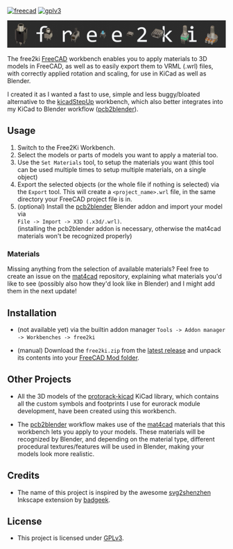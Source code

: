 [![freecad](https://img.shields.io/badge/freecad-0.20.0-brightgreen)](https://www.freecadweb.org/)
[![gplv3](https://img.shields.io/badge/license-GPLv3-lightgrey)](https://www.gnu.org/licenses/gpl-3.0.txt)

<img src="images/header.jpg"/>

The free2ki [FreeCAD](https://github.com/FreeCAD/FreeCAD) workbench enables you to apply
materials to 3D models in FreeCAD, as well as to easily export them to VRML (.wrl) files,
with correctly applied rotation and scaling, for use in KiCad as well as Blender.

I created it as I wanted a fast to use, simple and less buggy/bloated alternative to the
[kicadStepUp](https://github.com/easyw/kicadStepUpMod) workbench, which also better
integrates into my KiCad to Blender workflow
([pcb2blender](https://github.com/30350n/pcb2blender)).

## Usage

1. Switch to the Free2Ki Workbench.
2. Select the models or parts of models you want to apply a material too.
3. Use the `Set Materials` tool, to setup the materials you want (this tool can be used
   multiple times to setup multiple materials, on a single object)
4. Export the selected objects (or the whole file if nothing is selected) via the `Export`
   tool. This will create a `<project_name>.wrl` file, in the same directory your FreeCAD
   project file is in.
5. (optional) Install the [pcb2blender](https://github.com/30350n/pcb2blender)
   Blender addon and import your model via<br>
   `File -> Import -> X3D (.x3d/.wrl)`.<br>
   (installing the pcb2blender addon is necessary, otherwise the mat4cad materials won't be
   recognized properly)

### Materials

Missing anything from the selection of available materials? Feel free to create an issue
on the [mat4cad](https://github.com/30350n/mat4cad) repository, explaining what materials
you'd like to see (possibly also how they'd look like in Blender) and I might add them in the
next update!

## Installation

- (not available yet) via the builtin addon manager
  `Tools -> Addon manager -> Workbenches -> free2ki`

- (manual) Download the `free2ki.zip` from the
  [latest release](https://github.com/30350n/free2ki/releases/latest)
  and unpack its contents into your
  [FreeCAD Mod folder](https://wiki.freecadweb.org/Installing_more_workbenches#Installing_for_a_single_user).

## Other Projects

- All the 3D models of the
  [protorack-kicad](https://github.com/30350n/protorack-kicad) KiCad library, which contains
  all the custom symbols and footprints I use for eurorack module development, have been
  created using this workbench.

- The [pcb2blender](https://github.com/30350n/pcb2blender) workflow makes use of the
  [mat4cad](https://github.com/30350n/mat4cad) materials that this workbench lets you apply
  to your models. These materials will be recognized by Blender, and depending on the material
  type, different procedural textures/features will be used in Blender, making your models
  look more realistic.

## Credits

- The name of this project is inspired by the awesome
  [svg2shenzhen](https://github.com/badgeek/svg2shenzhen) Inkscape extension by
  [badgeek](https://github.com/badgeek).

## License

- This project is licensed under
  [GPLv3](https://github.com/30350n/free2ki/blob/master/LICENSE).
